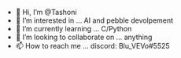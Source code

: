 - 👋 Hi, I’m @Tashoni
- 👀 I’m interested in ... AI and pebble devolpement
- 🌱 I’m currently learning ... C/Python
- 💞️ I’m looking to collaborate on ... anything 
- 📫 How to reach me ... discord: Blu_VEVo#5525

<!---
Tashoni/Tashoni is a ✨ special ✨ repository because its `README.md` (this file) appears on your GitHub profile.
You can click the Preview link to take a look at your changes.
--->
